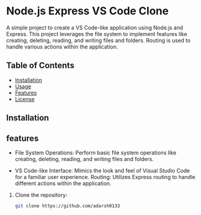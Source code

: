 # Node.js Express VS Code Clone

A simple project to create a VS Code-like application using Node.js and Express. This project leverages the file system to implement features like creating, deleting, reading, and writing files and folders. Routing is used to handle various actions within the application.

## Table of Contents

- [Installation](#installation)
- [Usage](#usage)
- [Features](#features)
- [License](#license)

## Installation

## features

- File System Operations: Perform basic file system operations like creating, deleting, reading, and writing files and folders.

- VS Code-like Interface: Mimics the look and feel of Visual Studio Code for a familiar user experience.
Routing: Utilizes Express routing to handle different actions within the application.

1. Clone the repository:

   ```bash
   git clone https://github.com/adarsh0133
   ```
